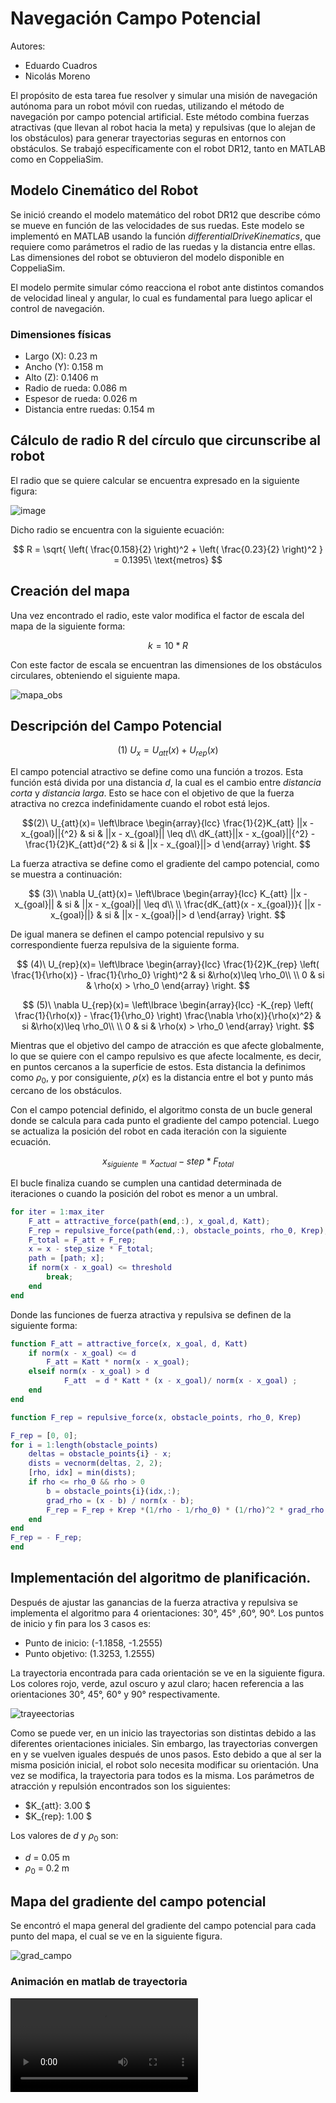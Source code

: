 # Navegación Campo Potencial

Autores: 
- Eduardo Cuadros
- Nicolás Moreno

El propósito de esta tarea fue resolver y simular una misión de navegación autónoma para un robot móvil con ruedas, utilizando el método de navegación por campo potencial artificial. Este método combina fuerzas atractivas (que llevan al robot hacia la meta) y repulsivas (que lo alejan de los obstáculos) para generar trayectorias seguras en entornos con obstáculos. Se trabajó específicamente con el robot DR12, tanto en MATLAB como en CoppeliaSim.

## Modelo Cinemático del Robot

Se inició creando el modelo matemático del robot DR12 que describe cómo se mueve en función de las velocidades de sus ruedas. Este modelo se implementó en MATLAB usando la función _differentialDriveKinematics_, que requiere como parámetros el radio de las ruedas y la distancia entre ellas. Las dimensiones del robot se obtuvieron del modelo disponible en CoppeliaSim.

El modelo permite simular cómo reacciona el robot ante distintos comandos de velocidad lineal y angular, lo cual es fundamental para luego aplicar el control de navegación.

### Dimensiones físicas
- Largo (X): 0.23 m
- Ancho (Y): 0.158 m
- Alto (Z): 0.1406 m
- Radio de rueda: 0.086 m
- Espesor de rueda: 0.026 m
- Distancia entre ruedas: 0.154 m

## Cálculo de radio R del círculo que circunscribe al robot

El radio que se quiere calcular se encuentra expresado en la siguiente figura:

![image](https://github.com/user-attachments/assets/2d928c75-5f68-4a37-9b36-ada15530e7a9)

Dicho radio se encuentra con la siguiente ecuación:

$$ R = \sqrt{ \left( \frac{0.158}{2} \right)^2 + \left( \frac{0.23}{2} \right)^2 } = 0.1395\ \text{metros} $$

## Creación del mapa

Una vez encontrado el radio, este valor modifica el factor de escala del mapa de la siguiente forma:

$$ k = 10 * R $$

Con este factor de escala se encuentran las dimensiones de los obstáculos circulares, obteniendo el siguiente mapa.

![mapa_obs](https://github.com/user-attachments/assets/a0c418d2-0027-40a3-9251-6618cd9fc19f)


## Descripción del Campo Potencial

$$ (1)\ U_x = U_{att}(x) + U_{rep}(x) $$

El campo potencial atractivo se define como una función a trozos. Esta función está divida por una distancia _d_, la cual es el cambio entre _distancia corta_ y _distancia larga_. Esto se hace con el objetivo de que la fuerza atractiva no crezca indefinidamente cuando el robot está lejos.


$$(2)\ U_{att}(x)= \left\lbrace \begin{array}{lcc} \frac{1}{2}K_{att} ||x - x_{goal}||{^2} & si & ||x - x_{goal}|| \leq d\\
dK_{att}||x - x_{goal}||{^2} - \frac{1}{2}K_{att}d{^2} & si & ||x - x_{goal}||> d  \end{array} \right. 
$$


La fuerza atractiva se define como el gradiente del campo potencial, como se muestra a continuación:

$$ (3)\ \nabla U_{att}(x)= \left\lbrace \begin{array}{lcc} K_{att} ||x - x_{goal}|| & si & ||x - x_{goal}|| \leq d\\ \\ 
\frac{dK_{att}(x - x_{goal})}{ ||x - x_{goal}||}  & si & ||x - x_{goal}||> d  \end{array} \right.   $$

De igual manera se definen el campo potencial repulsivo y su correspondiente fuerza repulsiva de la siguiente forma.

$$ (4)\ U_{rep}(x)= \left\lbrace \begin{array}{lcc} \frac{1}{2}K_{rep} \left( \frac{1}{\rho(x)} - \frac{1}{\rho_0} \right)^2   & si &\rho(x)\leq \rho_0\\ \\
0 & si & \rho(x) > \rho_0  \end{array} \right. $$

$$ (5)\ \nabla U_{rep}(x)= \left\lbrace \begin{array}{lcc} -K_{rep} \left( \frac{1}{\rho(x)} - \frac{1}{\rho_0} \right) \frac{\nabla \rho(x)}{\rho(x)^2}   & si &\rho(x)\leq \rho_0\\ \\
0 & si & \rho(x) > \rho_0  \end{array} \right. $$

Mientras que el objetivo del campo de atracción es que afecte globalmente, lo que se quiere con el campo repulsivo es que afecte localmente, es decir, en puntos cercanos a la superficie de estos. Esta distancia la definimos como $\rho_0$, y por consiguiente, $\rho(x)$ es la distancia entre el bot y punto más cercano de los obstáculos.

Con el campo potencial definido, el algoritmo consta de un bucle general donde se calcula para cada punto el gradiente del campo potencial. Luego se actualiza la posición del robot en cada iteración con la siguiente ecuación.

$$ x_{siguiente} = x_{actual} - step * F_{total}$$


El bucle finaliza cuando se cumplen una cantidad determinada de iteraciones o cuando la posición del robot es menor a un umbral.

```MATLAB
for iter = 1:max_iter
    F_att = attractive_force(path(end,:), x_goal,d, Katt);
    F_rep = repulsive_force(path(end,:), obstacle_points, rho_0, Krep);
    F_total = F_att + F_rep;
    x = x - step_size * F_total;
    path = [path; x];
    if norm(x - x_goal) <= threshold
        break;
    end
end
```

Donde las funciones de fuerza atractiva y repulsiva se definen de la siguiente forma:

```matlab
function F_att = attractive_force(x, x_goal, d, Katt)
    if norm(x - x_goal) <= d
        F_att = Katt * norm(x - x_goal);
    elseif norm(x - x_goal) > d
            F_att  = d * Katt * (x - x_goal)/ norm(x - x_goal) ; 
    end
end
```

```matlab
function F_rep = repulsive_force(x, obstacle_points, rho_0, Krep)

F_rep = [0, 0];
for i = 1:length(obstacle_points)
    deltas = obstacle_points{i} - x;
    dists = vecnorm(deltas, 2, 2);
    [rho, idx] = min(dists);
    if rho <= rho_0 && rho > 0
        b = obstacle_points{i}(idx,:);
        grad_rho = (x - b) / norm(x - b);
        F_rep = F_rep + Krep *(1/rho - 1/rho_0) * (1/rho)^2 * grad_rho;
    end
end
F_rep = - F_rep;
end
```

## Implementación del algoritmo de planificación.
 

Después de ajustar las ganancias de la fuerza atractiva y repulsiva se implementa el algoritmo para 4 orientaciones: 30°, 45° ,60°, 90°. Los puntos de inicio y fin para los 3 casos es:

- Punto de inicio: (-1.1858, -1.2555)
- Punto objetivo: (1.3253, 1.2555)

La trayectoria encontrada para cada orientación se ve en la siguiente figura. Los colores rojo, verde, azul oscuro y azul claro; hacen referencia a las orientaciones 30°, 45°, 60° y 90° respectivamente.


![trayeectorias](https://github.com/user-attachments/assets/74c8fca6-adc5-4c94-b85b-9121e43cbd52)

Como se puede ver, en un inicio las trayectorias son distintas debido a las diferentes orientaciones iniciales. Sin embargo, las trayectorias convergen en y se vuelven iguales después de unos pasos. Esto debido a que al ser la misma posición inicial, el robot solo necesita modificar su orientación. Una vez se modifica, la trayectoria para todos es la misma.
Los parámetros de atracción y repulsión encontrados son los siguientes:

- $K_{att}: 3.00 $
- $K_{rep}: 1.00 $

Los valores de _d_ y $\rho_0$ son:
- _d_ = 0.05 m
- $\rho_0$ = 0.2 m 

## Mapa del gradiente del campo potencial

Se encontró el mapa general del gradiente del campo potencial para cada punto del mapa, el cual se ve en la siguiente figura.

![grad_campo](https://github.com/user-attachments/assets/4a07d481-3e25-4a73-baa5-d175a8dfa907)


### Animación en matlab de trayectoria 

![Video_animacion](videos/animacion_PurePursuit.mp4)
